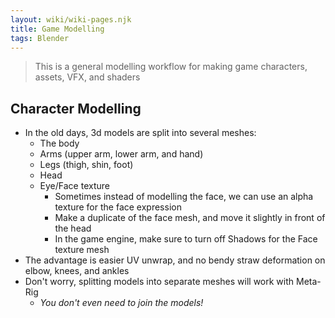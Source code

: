```yaml
---
layout: wiki/wiki-pages.njk
title: Game Modelling
tags: Blender
---
```


> This is a general modelling workflow for making game characters, assets, VFX, and shaders

## Character Modelling
- In the old days, 3d models are split into several meshes:
  - The body
  - Arms (upper arm, lower arm, and hand)
  - Legs (thigh, shin, foot)
  - Head
  - Eye/Face texture
    - Sometimes instead of modelling the face, we can use an alpha texture for the face expression
    - Make a duplicate of the face mesh, and move it slightly in front of the head
    - In the game engine, make sure to turn off Shadows for the Face texture mesh
- The advantage is easier UV unwrap, and no bendy straw deformation on elbow, knees, and ankles
- Don't worry, splitting models into separate meshes will work with Meta-Rig
  - *You don't even need to join the models!*